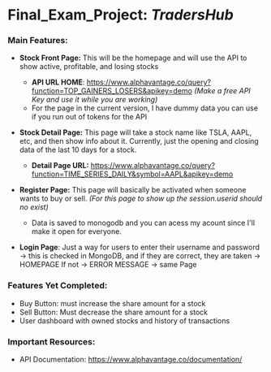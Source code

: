 # Final_Exam_Project: *TradersHub*

### Main Features: 
- **Stock Front Page:** This will be the homepage and will use the API to show active, profitable, and losing stocks

  - **API URL HOME**: https://www.alphavantage.co/query?function=TOP_GAINERS_LOSERS&apikey=demo *(Make a free API Key and use it while you are working)*
  - For the page in the current version, I have dummy data you can use if you run out of tokens for the API
- **Stock Detail Page:** This page will take a stock name like TSLA, AAPL, etc, and then show info about it. Currently, just the opening and closing data of the last 10 days for a stock.
    - **Detail Page URL:** https://www.alphavantage.co/query?function=TIME_SERIES_DAILY&symbol=AAPL&apikey=demo
- **Register Page:** This page will basically be activated when someone wants to buy or sell. *(For this page to show up the session.userid should no exist)*
    - Data is saved to monogodb and you can acess my acount since I'll make it open for everyone.
- **Login Page**: Just a way for users to enter their username and password -> this is checked in MongoDB, and if they are correct, they are taken -> HOMEPAGE
If not -> ERROR MESSAGE -> same Page

### Features Yet Completed:
- Buy Button: must increase the share amount for a stock
- Sell Button: Must decrease the share amount for a stock
- User dashboard with owned stocks and history of transactions

### Important Resources:
- API Documentation: https://www.alphavantage.co/documentation/

    
